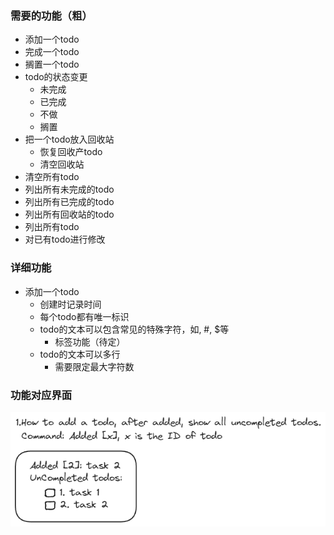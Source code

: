 ### 需要的功能（粗）
- 添加一个todo
- 完成一个todo
- 搁置一个todo
- todo的状态变更
  - 未完成
  - 已完成
  - 不做
  - 搁置
- 把一个todo放入回收站
  - 恢复回收产todo
  - 清空回收站
- 清空所有todo
- 列出所有未完成的todo
- 列出所有已完成的todo
- 列出所有回收站的todo
- 列出所有todo
- 对已有todo进行修改

### 详细功能
- 添加一个todo
  - 创建时记录时间
  - 每个todo都有唯一标识
  - todo的文本可以包含常见的特殊字符，如, #, $等
    - 标签功能（待定）
  - todo的文本可以多行
    - 需要限定最大字符数

### 功能对应界面
![Alt text](images/add_task.png)
